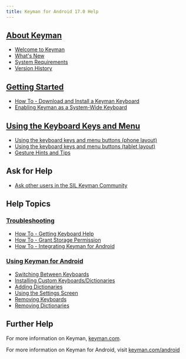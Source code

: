 ```yaml
---
title: Keyman for Android 17.0 Help
---
```


## [About Keyman](about/)
* [Welcome to Keyman](about/welcome)
* [What's New](about/whatsnew)
* [System Requirements](about/system-requirements)
* [Version History](about/history)

## [Getting Started](start/)
* [How To - Download and Install a Keyman Keyboard](start/installing-keyboards)
* [Enabling Keyman as a System-Wide Keyboard](start/enabling-system-keyboard)

## [Using the Keyboard Keys and Menu](context/)
* [Using the keyboard keys and menu buttons (phone layout)](context/menu-phone)
* [Using the keyboard keys and menu buttons (tablet layout)](context/menu-tablet)
* [Gesture Hints and Tips](context/gestures)

## Ask for Help
* [Ask other users in the SIL Keyman Community](https://community.software.sil.org/c/keyman)

## Help Topics
### [Troubleshooting](troubleshooting/)
* [How To - Getting Keyboard Help](troubleshooting/keyboard-help)
* [How To - Grant Storage Permission](troubleshooting/grant-storage-permission)
* [How To - Integrating Keyman for Android](troubleshooting/integrating)

### [Using Keyman for Android](basic/)
* [Switching Between Keyboards](basic/switching-between-keyboards)
* [Installing Custom Keyboards/Dictionaries](basic/installing-custom-packages)
* [Adding Dictionaries](basic/installing-dictionaries)
* [Using the Settings Screen](basic/config/)
* [Removing Keyboards](basic/uninstalling-keyboards)
* [Removing Dictionaries](basic/uninstalling-dictionaries)

## Further Help
For more information on Keyman, [keyman.com](https://keyman.com).

For more information on Keyman for Android, visit [keyman.com/android](https://keyman.com/android)
